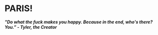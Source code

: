 # PARIS!
***"Do what the fuck makes you happy. Because in the end, who's there? __You__.” - Tyler, the Creator***
